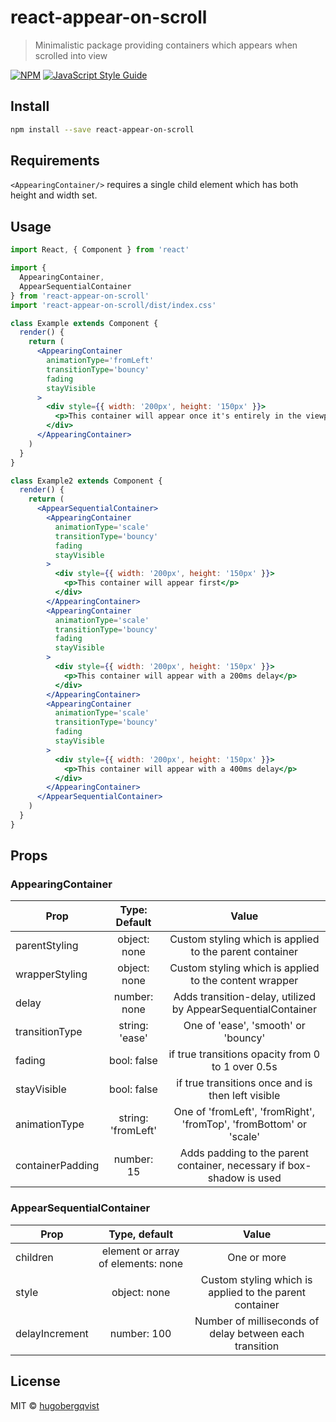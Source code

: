 # react-appear-on-scroll

> Minimalistic package providing containers which appears when scrolled into view

[![NPM](https://img.shields.io/npm/v/react-appear-on-scroll.svg)](https://www.npmjs.com/package/react-appear-on-scroll) [![JavaScript Style Guide](https://img.shields.io/badge/code_style-standard-brightgreen.svg)](https://standardjs.com)

## Install

```bash
npm install --save react-appear-on-scroll
```

## Requirements

`<AppearingContainer/>` requires a single child element which has both height and width set.

## Usage

```jsx
import React, { Component } from 'react'

import {
  AppearingContainer,
  AppearSequentialContainer
} from 'react-appear-on-scroll'
import 'react-appear-on-scroll/dist/index.css'

class Example extends Component {
  render() {
    return (
      <AppearingContainer
        animationType='fromLeft'
        transitionType='bouncy'
        fading
        stayVisible
      >
        <div style={{ width: '200px', height: '150px' }}>
          <p>This container will appear once it's entirely in the viewport</p>
        </div>
      </AppearingContainer>
    )
  }
}

class Example2 extends Component {
  render() {
    return (
      <AppearSequentialContainer>
        <AppearingContainer
          animationType='scale'
          transitionType='bouncy'
          fading
          stayVisible
        >
          <div style={{ width: '200px', height: '150px' }}>
            <p>This container will appear first</p>
          </div>
        </AppearingContainer>
        <AppearingContainer
          animationType='scale'
          transitionType='bouncy'
          fading
          stayVisible
        >
          <div style={{ width: '200px', height: '150px' }}>
            <p>This container will appear with a 200ms delay</p>
          </div>
        </AppearingContainer>
        <AppearingContainer
          animationType='scale'
          transitionType='bouncy'
          fading
          stayVisible
        >
          <div style={{ width: '200px', height: '150px' }}>
            <p>This container will appear with a 400ms delay</p>
          </div>
        </AppearingContainer>
      </AppearSequentialContainer>
    )
  }
}
```

## Props

### AppearingContainer

| Prop             |   Type: Default    |                                 Value                                 |
| ---------------- | :----------------: | :-------------------------------------------------------------------: |
| parentStyling    |    object: none    |        Custom styling which is applied to the parent container        |
| wrapperStyling   |    object: none    |        Custom styling which is applied to the content wrapper         |
| delay            |    number: none    |     Adds transition-delay, utilized by AppearSequentialContainer      |
| transitionType   |   string: 'ease'   |                  One of 'ease', 'smooth' or 'bouncy'                  |
| fading           |    bool: false     |           if true transitions opacity from 0 to 1 over 0.5s           |
| stayVisible      |    bool: false     |           if true transitions once and is then left visible           |
| animationType    | string: 'fromLeft' |  One of 'fromLeft', 'fromRight', 'fromTop', 'fromBottom' or 'scale'   |
| containerPadding |     number: 15     | Adds padding to the parent container, necessary if box-shadow is used |

### AppearSequentialContainer

| Prop           |           Type, default            |                          Value                          |
| -------------- | :--------------------------------: | :-----------------------------------------------------: |
| children       | element or array of elements: none |            One or more <AppearingContainer/>            |
| style          |            object: none            | Custom styling which is applied to the parent container |
| delayIncrement |            number: 100             | Number of milliseconds of delay between each transition |

## License

MIT © [hugobergqvist](https://github.com/hugobergqvist)
